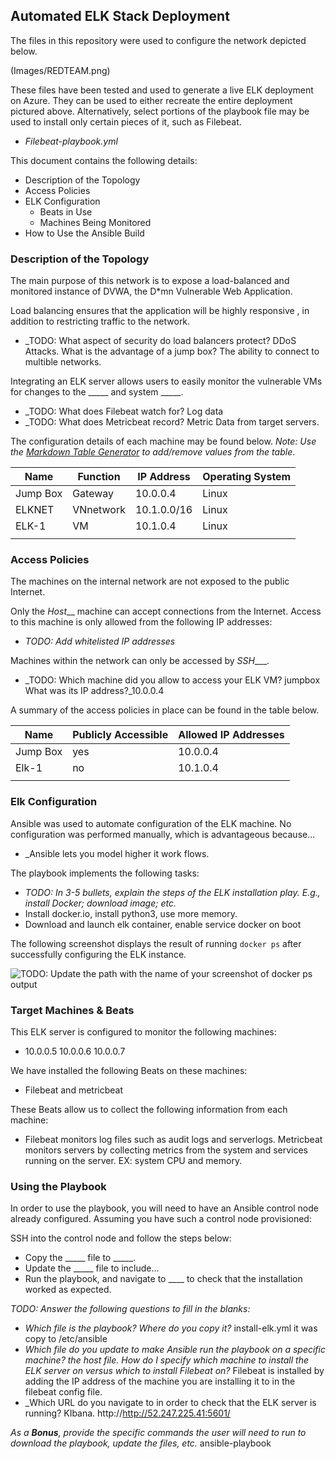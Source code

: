 ## Automated ELK Stack Deployment

The files in this repository were used to configure the network depicted below.

(Images/REDTEAM.png)

These files have been tested and used to generate a live ELK deployment on Azure. They can be used to either recreate the entire deployment pictured above. Alternatively, select portions of the playbook file may be used to install only certain pieces of it, such as Filebeat.

  - _Filebeat-playbook.yml_

This document contains the following details:
- Description of the Topology
- Access Policies
- ELK Configuration
  - Beats in Use
  - Machines Being Monitored
- How to Use the Ansible Build


### Description of the Topology

The main purpose of this network is to expose a load-balanced and monitored instance of DVWA, the D*mn Vulnerable Web Application.

Load balancing ensures that the application will be highly responsive , in addition to restricting traffic to the network.
- _TODO: What aspect of security do load balancers protect? DDoS Attacks.  What is the advantage of a jump box? The ability to connect to multible networks.

Integrating an ELK server allows users to easily monitor the vulnerable VMs for changes to the _____ and system _____.
- _TODO: What does Filebeat watch for? Log data
- _TODO: What does Metricbeat record? Metric Data from target servers.

The configuration details of each machine may be found below.
_Note: Use the [Markdown Table Generator](http://www.tablesgenerator.com/markdown_tables) to add/remove values from the table_.

| Name     | Function | IP Address | Operating System |
|----------|----------|------------|------------------|
| Jump Box | Gateway  | 10.0.0.4   | Linux            |
| ELKNET   |VNnetwork | 10.1.0.0/16| Linux            |
| ELK-1    |   VM     | 10.1.0.4   | Linux            |
|          |          |            |                  |

### Access Policies

The machines on the internal network are not exposed to the public Internet. 

Only the _Host___ machine can accept connections from the Internet. Access to this machine is only allowed from the following IP addresses:
- _TODO: Add whitelisted IP addresses_

Machines within the network can only be accessed by _SSH____.
- _TODO: Which machine did you allow to access your ELK VM? jumpbox  What was its IP address?_10.0.0.4

A summary of the access policies in place can be found in the table below.

| Name     | Publicly Accessible | Allowed IP Addresses |
|----------|---------------------|----------------------|
| Jump Box | yes                 | 10.0.0.4             |
|   Elk-1  | no                  | 10.1.0.4                  |
|          |                     |                      |

### Elk Configuration

Ansible was used to automate configuration of the ELK machine. No configuration was performed manually, which is advantageous because...
- _Ansible lets you model higher it work flows.

The playbook implements the following tasks:
- _TODO: In 3-5 bullets, explain the steps of the ELK installation play. E.g., install Docker; download image; etc._
- Install docker.io, install python3, use more memory.
- Download and launch elk container, enable service docker on boot

The following screenshot displays the result of running `docker ps` after successfully configuring the ELK instance.

![TODO: Update the path with the name of your screenshot of docker ps output](Images/docker_ps_output.png)

### Target Machines & Beats
This ELK server is configured to monitor the following machines:
- 10.0.0.5 10.0.0.6 10.0.0.7

We have installed the following Beats on these machines:
- Filebeat and metricbeat

These Beats allow us to collect the following information from each machine:

- Filebeat monitors log files such as audit logs and serverlogs. Metricbeat monitors servers by collecting metrics from the system and services running on the server. EX: system CPU and memory.
### Using the Playbook
In order to use the playbook, you will need to have an Ansible control node already configured. Assuming you have such a control node provisioned: 

SSH into the control node and follow the steps below:
- Copy the _____ file to _____.
- Update the _____ file to include...
- Run the playbook, and navigate to ____ to check that the installation worked as expected.

_TODO: Answer the following questions to fill in the blanks:_
- _Which file is the playbook? Where do you copy it?_ install-elk.yml it was copy to /etc/ansible
- _Which file do you update to make Ansible run the playbook on a specific machine? the host file. How do I specify which machine to install the ELK server on versus which to install Filebeat on?_ Filebeat is installed by adding the IP address of the machine you are installing it to in the filebeat config file.
- _Which URL do you navigate to in order to check that the ELK server is running? KIbana. http://http://52.247.225.41:5601/

_As a **Bonus**, provide the specific commands the user will need to run to download the playbook, update the files, etc._ ansible-playbook